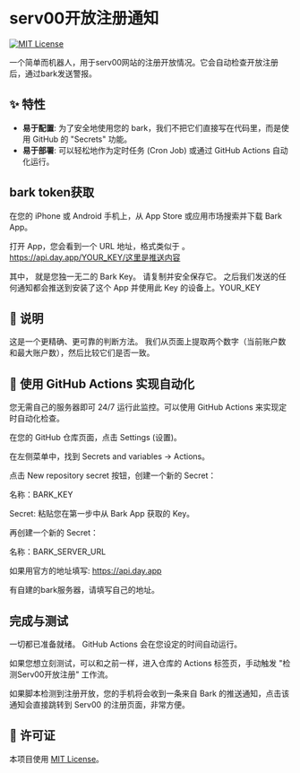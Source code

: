 # serv00开放注册通知

[![MIT License](https://img.shields.io/badge/License-MIT-green.svg)](https://choosealicense.com/licenses/mit/)

一个简单而机器人，用于serv00网站的注册开放情况。它会自动检查开放注册后，通过bark发送警报。

## ✨ 特性

-   **易于配置**: 为了安全地使用您的 bark，我们不把它们直接写在代码里，而是使用 GitHub 的 "Secrets" 功能。
-   **易于部署**: 可以轻松地作为定时任务 (Cron Job) 或通过 GitHub Actions 自动化运行。

## bark token获取
在您的 iPhone 或 Android 手机上，从 App Store 或应用市场搜索并下载 Bark App。

打开 App，您会看到一个 URL 地址，格式类似于 。https://api.day.app/YOUR_KEY/这里是推送内容

其中， 就是您独一无二的 Bark Key。 请复制并安全保存它。 之后我们发送的任何通知都会推送到安装了这个 App 并使用此 Key 的设备上。YOUR_KEY

## 🚀 说明

这是一个更精确、更可靠的判断方法。 我们从页面上提取两个数字（当前账户数和最大账户数），然后比较它们是否一致。

## 🤖 使用 GitHub Actions 实现自动化

您无需自己的服务器即可 24/7 运行此监控。可以使用 GitHub Actions 来实现定时自动化检查。

在您的 GitHub 仓库页面，点击 Settings (设置)。

在左侧菜单中，找到 Secrets and variables -> Actions。

点击 New repository secret 按钮，创建一个新的 Secret：

名称：BARK_KEY

Secret: 粘贴您在第一步中从 Bark App 获取的 Key。

再创建一个新的 Secret：

名称：BARK_SERVER_URL

如果用官方的地址填写: https://api.day.app

有自建的bark服务器，请填写自己的地址。

## 完成与测试

一切都已准备就绪。 GitHub Actions 会在您设定的时间自动运行。

如果您想立刻测试，可以和之前一样，进入仓库的 Actions 标签页，手动触发 "检测Serv00开放注册" 工作流。

如果脚本检测到注册开放，您的手机将会收到一条来自 Bark 的推送通知，点击该通知会直接跳转到 Serv00 的注册页面，非常方便。

## 📜 许可证

本项目使用 [MIT License](LICENSE)。
